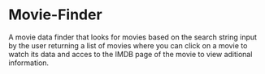# Movie-Finder

A movie data finder that looks for movies based on the search string input by the user returning a list of movies where 
you can click on a movie to watch its data and acces to the IMDB page of the movie to view aditional information.


